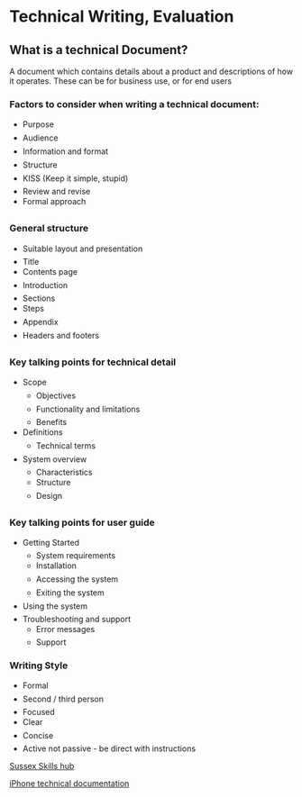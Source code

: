 # Technical Writing, Evaluation

## What is a technical Document?

A document which contains details about a product and descriptions of how it operates. These can be for business use, or for end users

### Factors to consider when writing a technical document:

* Purpose
* Audience
* Information and format
* Structure
* KISS \(Keep it simple, stupid\)
* Review and revise
* Formal approach

### General structure

* Suitable layout and presentation
* Title
* Contents page
* Introduction
* Sections
* Steps
* Appendix
* Headers and footers

### Key talking points for technical detail

* Scope
  * Objectives
  * Functionality and limitations
  * Benefits
* Definitions
  * Technical terms
* System overview
  * Characteristics
  * Structure
  * Design

### Key talking points for user guide

* Getting Started
  * System requirements
  * Installation 
  * Accessing the system
  * Exiting the system
* Using the system
* Troubleshooting and support
  * Error messages
  * Support

### Writing Style

* Formal
* Second / third person
* Focused
* Clear
* Concise
* Active not passive - be direct with instructions

[Sussex Skills hub](http://www.sussex.ac.uk/ei/internal/forstudents/engineeringdesign/studyguides/techreportwriting)

[iPhone technical documentation](https://support.apple.com/en-gb/guide/iphone/toc)




